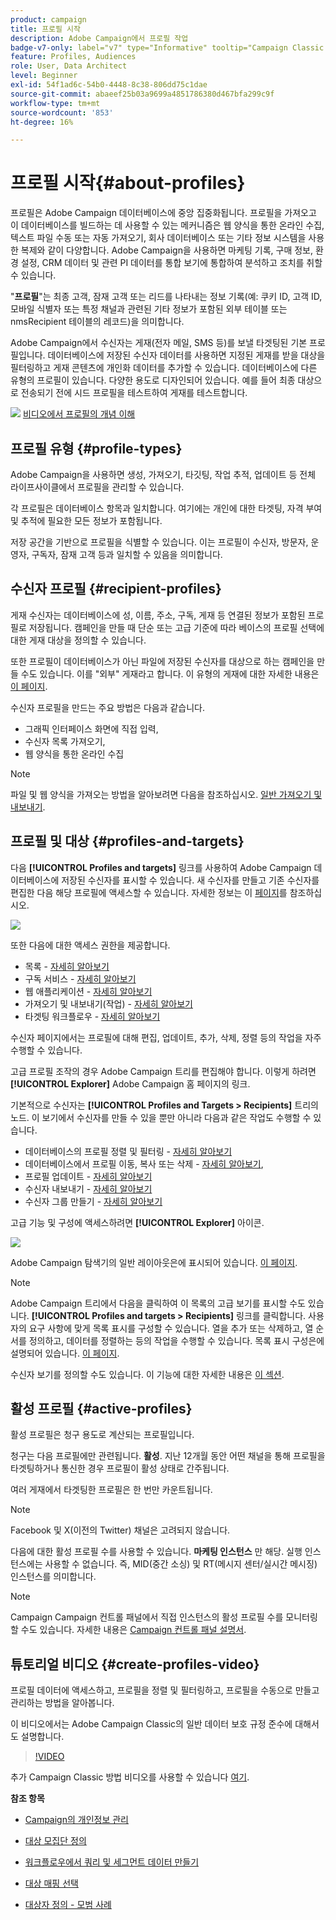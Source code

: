 ```yaml
---
product: campaign
title: 프로필 시작
description: Adobe Campaign에서 프로필 작업
badge-v7-only: label="v7" type="Informative" tooltip="Campaign Classic v7에만 적용"
feature: Profiles, Audiences
role: User, Data Architect
level: Beginner
exl-id: 54f1ad6c-54b0-4448-8c38-806dd75c1dae
source-git-commit: abaeef25b03a9699a4851786380d467bfa299c9f
workflow-type: tm+mt
source-wordcount: '853'
ht-degree: 16%

---
```


# 프로필 시작{#about-profiles}



프로필은 Adobe Campaign 데이터베이스에 중앙 집중화됩니다. 프로필을 가져오고 이 데이터베이스를 빌드하는 데 사용할 수 있는 메커니즘은 웹 양식을 통한 온라인 수집, 텍스트 파일 수동 또는 자동 가져오기, 회사 데이터베이스 또는 기타 정보 시스템을 사용한 복제와 같이 다양합니다. Adobe Campaign을 사용하면 마케팅 기록, 구매 정보, 환경 설정, CRM 데이터 및 관련 PI 데이터를 통합 보기에 통합하여 분석하고 조치를 취할 수 있습니다.

&quot;**프로필**&quot;는 최종 고객, 잠재 고객 또는 리드를 나타내는 정보 기록(예: 쿠키 ID, 고객 ID, 모바일 식별자 또는 특정 채널과 관련된 기타 정보가 포함된 외부 테이블 또는 nmsRecipient 테이블의 레코드)을 의미합니다.

Adobe Campaign에서 수신자는 게재(전자 메일, SMS 등)를 보낼 타겟팅된 기본 프로필입니다. 데이터베이스에 저장된 수신자 데이터를 사용하면 지정된 게재를 받을 대상을 필터링하고 게재 콘텐츠에 개인화 데이터를 추가할 수 있습니다. 데이터베이스에 다른 유형의 프로필이 있습니다. 다양한 용도로 디자인되어 있습니다. 예를 들어 최종 대상으로 전송되기 전에 시드 프로필을 테스트하여 게재를 테스트합니다.

![](assets/do-not-localize/how-to-video.png) [비디오에서 프로필의 개념 이해](#create-profiles-video)

## 프로필 유형 {#profile-types}

Adobe Campaign을 사용하면 생성, 가져오기, 타깃팅, 작업 추적, 업데이트 등 전체 라이프사이클에서 프로필을 관리할 수 있습니다.

각 프로필은 데이터베이스 항목과 일치합니다. 여기에는 개인에 대한 타겟팅, 자격 부여 및 추적에 필요한 모든 정보가 포함됩니다.

저장 공간을 기반으로 프로필을 식별할 수 있습니다. 이는 프로필이 수신자, 방문자, 운영자, 구독자, 잠재 고객 등과 일치할 수 있음을 의미합니다.

## 수신자 프로필 {#recipient-profiles}

게재 수신자는 데이터베이스에 성, 이름, 주소, 구독, 게재 등 연결된 정보가 포함된 프로필로 저장됩니다. 캠페인을 만들 때 단순 또는 고급 기준에 따라 베이스의 프로필 선택에 대한 게재 대상을 정의할 수 있습니다.

또한 프로필이 데이터베이스가 아닌 파일에 저장된 수신자를 대상으로 하는 캠페인을 만들 수도 있습니다. 이를 &quot;외부&quot; 게재라고 합니다. 이 유형의 게재에 대한 자세한 내용은 [이 페이지](../../delivery/using/steps-defining-the-target-population.md#selecting-external-recipients).

수신자 프로필을 만드는 주요 방법은 다음과 같습니다.

* 그래픽 인터페이스 화면에 직접 입력,
* 수신자 목록 가져오기,
* 웹 양식을 통한 온라인 수집

>[!NOTE]
>
>파일 및 웹 양식을 가져오는 방법을 알아보려면 다음을 참조하십시오. [일반 가져오기 및 내보내기](../../platform/using/get-started-data-import-export.md).

## 프로필 및 대상 {#profiles-and-targets}

다음 **[!UICONTROL Profiles and targets]** 링크를 사용하여 Adobe Campaign 데이터베이스에 저장된 수신자를 표시할 수 있습니다. 새 수신자를 만들고 기존 수신자를 편집한 다음 해당 프로필에 액세스할 수 있습니다. 자세한 정보는 이 [페이지](../../platform/using/editing-a-profile.md)를 참조하십시오.

![](assets/d_ncs_user_interface_target_link.png)

또한 다음에 대한 액세스 권한을 제공합니다.

* 목록 - [자세히 알아보기](../../platform/using/creating-and-managing-lists.md)
* 구독 서비스 - [자세히 알아보기](../../delivery/using/managing-subscriptions.md)
* 웹 애플리케이션 - [자세히 알아보기](../../web/using/about-web-applications.md)
* 가져오기 및 내보내기(작업) - [자세히 알아보기](../../platform/using/about-generic-imports-exports.md)
* 타겟팅 워크플로우 - [자세히 알아보기](../../workflow/using/building-a-workflow.md#implementation-steps-)

수신자 페이지에서는 프로필에 대해 편집, 업데이트, 추가, 삭제, 정렬 등의 작업을 자주 수행할 수 있습니다.

고급 프로필 조작의 경우 Adobe Campaign 트리를 편집해야 합니다. 이렇게 하려면 **[!UICONTROL Explorer]** Adobe Campaign 홈 페이지의 링크.

기본적으로 수신자는 **[!UICONTROL Profiles and Targets > Recipients]** 트리의 노드. 이 보기에서 수신자를 만들 수 있을 뿐만 아니라 다음과 같은 작업도 수행할 수 있습니다.

* 데이터베이스의 프로필 정렬 및 필터링 - [자세히 알아보기](../../platform/using/filtering-options.md)
* 데이터베이스에서 프로필 이동, 복사 또는 삭제 - [자세히 알아보기](../../platform/using/managing-profiles.md),
* 프로필 업데이트 - [자세히 알아보기](../../platform/using/updating-data.md)
* 수신자 내보내기 - [자세히 알아보기](../../platform/using/exporting-and-importing-profiles.md)
* 수신자 그룹 만들기 - [자세히 알아보기](../../platform/using/creating-and-managing-lists.md)

고급 기능 및 구성에 액세스하려면 **[!UICONTROL Explorer]** 아이콘.

![](assets/d_ncs_user_interface01.png)

Adobe Campaign 탐색기의 일반 레이아웃은에 표시되어 있습니다. [이 페이지](../../platform/using/adobe-campaign-explorer.md).

>[!NOTE]
>
>Adobe Campaign 트리에서 다음을 클릭하여 이 목록의 고급 보기를 표시할 수도 있습니다. **[!UICONTROL Profiles and targets > Recipients]** 링크를 클릭합니다. 사용자의 요구 사항에 맞게 목록 표시를 구성할 수 있습니다. 열을 추가 또는 삭제하고, 열 순서를 정의하고, 데이터를 정렬하는 등의 작업을 수행할 수 있습니다. 목록 표시 구성은에 설명되어 있습니다. [이 페이지](../../platform/using/adobe-campaign-ui-lists.md).
>
>수신자 보기를 정의할 수도 있습니다. 이 기능에 대한 자세한 내용은 [이 섹션](../../platform/using/access-management-folders.md).

## 활성 프로필 {#active-profiles}

활성 프로필은 청구 용도로 계산되는 프로필입니다.

청구는 다음 프로필에만 관련됩니다. **활성**. 지난 12개월 동안 어떤 채널을 통해 프로필을 타겟팅하거나 통신한 경우 프로필이 활성 상태로 간주됩니다.

여러 게재에서 타겟팅한 프로필은 한 번만 카운트됩니다.

>[!NOTE]
>
>Facebook 및 X(이전의 Twitter) 채널은 고려되지 않습니다.

다음에 대한 활성 프로필 수를 사용할 수 있습니다. **마케팅 인스턴스** 만 해당. 실행 인스턴스에는 사용할 수 없습니다. 즉, MID(중간 소싱) 및 RT(메시지 센터/실시간 메시징) 인스턴스를 의미합니다.

>[!NOTE]
>
>Campaign Campaign 컨트롤 패널에서 직접 인스턴스의 활성 프로필 수를 모니터링할 수도 있습니다. 자세한 내용은 [Campaign 컨트롤 패널 설명서](https://experienceleague.adobe.com/docs/control-panel/using/performance-monitoring/active-profiles-monitoring.html).

## 튜토리얼 비디오 {#create-profiles-video}

프로필 데이터에 액세스하고, 프로필을 정렬 및 필터링하고, 프로필을 수동으로 만들고 관리하는 방법을 알아봅니다.

이 비디오에서는 Adobe Campaign Classic의 일반 데이터 보호 규정 준수에 대해서도 설명합니다.

>[!VIDEO](https://video.tv.adobe.com/v/35611?quality=12)

추가 Campaign Classic 방법 비디오를 사용할 수 있습니다 [여기](https://experienceleague.adobe.com/docs/campaign-classic-learn/tutorials/overview.html?lang=ko).

**참조 항목**

* [Campaign의 개인정보 관리](https://helpx.adobe.com/kr/campaign/kb/acc-privacy.html)

* [대상 모집단 정의](../../delivery/using/define-the-right-audience.md)

* [워크플로우에서 쿼리 및 세그먼트 데이터 만들기](../../workflow/using/targeting-data.md)

* [대상 매핑 선택](../../delivery/using/selecting-a-target-mapping.md)

* [대상자 정의 - 모범 사례](../../delivery/using/define-the-right-audience.md)
